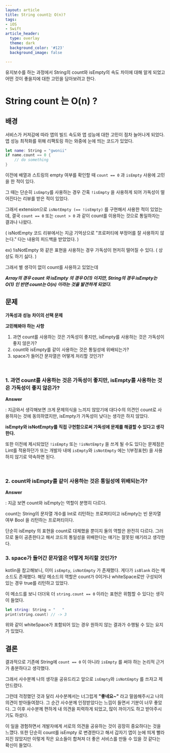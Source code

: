 ```yaml
---
layout: article
title: String count는 O(n)?
tags:
- iOS
- Swift
article_header:
  type: overlay
  theme: dark
  background_color: '#123'
  background_image: false

---
```


유지보수를 하는 과정에서 String의 count와 isEmpty의 속도 차이에 대해 알게 되었고 어떤 것이 좋을지에 대한 고민을 담아보려고 한다.

<!--more-->

# String count 는 O(n) ?

## 배경

서비스가 커져감에 따라 앱의 빌드 속도와 앱 성능에 대한 고민이 점차 늘어나게 되었다.  
앱 성능 최적화를 위해 리팩토링 하는 와중에 눈에 띄는 코드가 있었다. 

```swift
let name: String = "gwonii"
if name.count == 0 { 
	// do something
}
```

이전에 배열과 스트링의 empty 여부를 확인할 때 `count == 0` 과 `isEmpty` 사용에 고민을 한 적이 있다. 

그 때는 단순히 `isEmpty`를 사용하는 경우 간혹 `!isEmpty` 을 사용하게 되어 가독성이 떨어진다는 리뷰를 받은 적이 있었다. 

그래서 extension으로 `isNotEmpty (== !isEmpty)`  를 구현해서 사용한 적이 있었는데, 결국 `count == 0` 또는 `count > 0` 과 같이 count를 이용하는 것으로 통일하자는 결과나 나왔다. 

( isNotEmpty 코드 리뷰에서는 지금 기억상으로 "프로퍼티에 부정어를 잘 사용하지 않는다." 다는 내용의 피드백을 받았었다. )

ex) !isNotEmpty 와 같은 표현을 사용하는 경우 가독성이 현저히 떨어질 수 있다. ( 상상도 하기 싫다. )

그래서 별 생각이 없이 count를 사용하고 있었는데 

**_Array의 경우 count 와 isEmpty 의 경우 O(1) 이지만, String의 경우 isEmpty는 O(1) 인 반면 count는 O(n) 이라는 것을 발견하게 되었다._** 

## 문제

**가독성과 성능 차이의 선택 문제** 

**고민해봐야 하는 사항**

1. 과연 count를 사용하는 것은 가독성이 좋지만, isEmpty를 사용하는 것은 가독성이 좋지 않은가? 
2. count와 isEmpty를 같이 사용하는 것은 통일성에 위배되는가?
3. space가 들어간 문자열은 어떻게 처리할 것인가? 

<br>

### 1. 과연 count를 사용하는 것은 가독성이 좋지만, isEmpty를 사용하는 것은 가독성이 좋지 않은가?

**Answer**

: 지금와서 생각해보면 크게 문제의식을 느끼지 않았기에 대다수의 의견인 count로 사용하자는 것에 동의하였지만, isEmpty가 가독성이 낮다는 생각은 하지 않았다. 

**isEmpty와 isNotEmpty를 직접 구현함으로써 가독성에 문제를 해결할 수 있다고 생각한다.**

또한 이전에 제시되었던 `!isEmpty` 또는 `!isNotEmpty` 을 쓰게 될 수도 있다는 문제점은 Lint를 적용하던가 또는 개발자 내에 `isEmpty`와 `isNotEmpty` 에는 !(부정표현) 을 사용하지 않기로 약속하면 된다. 

<br>

### 2. count와 isEmpty를 같이 사용하는 것은 통일성에 위배되는가?

**Answer**

: 지금 보면 count와 isEmpty는 역할이 분명히 다르다. 

count는 String의 문자열 개수를 Int로 리턴하는 프로퍼티이고 isEmpty는 빈 문자열 여부 Bool 을 리턴하는 프로퍼티이다. 

단순히 isEmpty 의 표현을 count로 대체했을 뿐이지 둘의 역할은 완전히 다르다. 그러므로 둘이 공존한다고 해서 코드의 통일성을 위배한다는 얘기는 잘못된 얘기라고 생각한다. 

### 3. space가 들어간 문자열은 어떻게 처리할 것인가? 
kotlin을 참고해보니, 이미 `isEmpty`, `isNotEmpty` 가 존재했다. 게다가 `isBlank` 라는 메소드도 존재했다. 해당 메소드의 역할은 count가 0이거나 whiteSpace로만 구성되어 있는 경우 true를 리턴하고 있었다.

이 메소드를 보니 더더욱 더 `string.count == 0` 이라는 표현은 위험할 수 있다는 생각이 들었다. 
```swift
let string: String = "   "
print(string.count) // -> 3 
```
위와 같이 whiteSpace가 포함되어 있는 경우 원하지 않는 결과가 수행될 수 있는 요지가 있었다. 

## 결론

결과적으로 기존에 String에 `count == 0` 이 아니라 `isEmpty` 를 써야 하는 논리적 근거가 충분하다고 생각했다. 

그래서 사수분께 나의 생각을 공유드리고 앞으로 `isEmpty`와 `isNotEmpty` 를 쓰자고 제안드렸다. 

그런데 걱정했던 것과 달리 사수분께서는 너그럽게 **"좋네요~"** 라고 말씀해주시고 나의 의견이 받아들여졌다. 그 순간 사수분께 인정받았다는 느낌이 들면서 기분이 너무 좋았다. 그 이후 사수분께 편하게 내 의견을 피력하게 되었고, 많이 까이기도 하고 받아주시기도 하셨다. 

이 일을 경험하면서 개발자에게 서로의 의견을 공유하는 것이 굉장히 중요하다는 것을 느꼈다. 또한 단순히 count를 isEmpty 로 변경한다고 해서 갑자기 앱이 눈에 띄게 빨라지진 않았지만 이렇게 작은 요소들이 합쳐져 더 좋은 서비스를 만들 수 있을 것 같다는 확신이 들었다. 